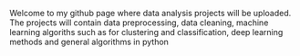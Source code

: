 Welcome to my github page where data analysis projects will be uploaded. The projects will contain data preprocessing, data cleaning, machine learning algoriths such as for clustering and classification, deep learning methods and general algorithms in python 
